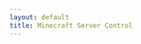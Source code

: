 ```yaml
---
layout: default
title: Minecraft Server Control
---
```


<!DOCTYPE html>
<html lang="en">
<head>
    <meta charset="UTF-8">
    <meta name="viewport" content="width=device-width, initial-scale=1.0">
    <title>{{ page.title }}</title>
    <link href="https://fonts.googleapis.com/css2?family=Poppins:wght@300;400;600&display=swap" rel="stylesheet">
    <style>
        /* Allgemeine Stile */
        * {
            margin: 0;
            padding: 0;
            box-sizing: border-box;
        }

        body {
            font-family: 'Poppins', sans-serif;
            color: #fff;
            background: #0d0d0d;
            overflow: hidden;
        }

        h1 {
            font-size: 3rem;
            text-align: center;
            margin-top: 20px;
            color: #FFD700;
            text-shadow: 0 0 20px rgba(255, 215, 0, 0.5);
        }

        p {
            text-align: center;
            margin: 20px 0;
            font-size: 1.2rem;
            color: #bbb;
        }

        /* Buttons */
        .button-container {
            text-align: center;
            margin-top: 50px;
        }

        button {
            font-size: 1.3rem;
            padding: 15px 40px;
            margin: 15px;
            border: none;
            border-radius: 50px;
            cursor: pointer;
            transition: all 0.3s ease-in-out;
            color: white;
            box-shadow: 0px 4px 15px rgba(0, 0, 0, 0.3);
        }

        #startButton {
            background: linear-gradient(135deg, #4CAF50, #2E7D32);
        }

        #startButton:hover {
            background: linear-gradient(135deg, #66BB6A, #388E3C);
            transform: scale(1.1);
        }

        #stopButton {
            background: linear-gradient(135deg, #F44336, #D32F2F);
        }

        #stopButton:hover {
            background: linear-gradient(135deg, #E57373, #C62828);
            transform: scale(1.1);
        }

        /* Statusanzeige */
        #status {
            text-align: center;
            margin-top: 30px;
            font-size: 1.5rem;
            color: #FFD700;
        }

        /* Hintergrund-Animation */
        .background {
            position: fixed;
            top: 0;
            left: 0;
            width: 100%;
            height: 100%;
            z-index: -1;
            background: radial-gradient(circle, #1a1a1a, #0d0d0d);
            overflow: hidden;
        }

        .circle {
            position: absolute;
            border-radius: 50%;
            background: rgba(255, 255, 255, 0.1);
            animation: float 8s infinite ease-in-out;
            mix-blend-mode: screen;
        }

        @keyframes float {
            0% {
                transform: translateY(0) scale(1);
            }
            50% {
                transform: translateY(-100px) scale(1.2);
            }
            100% {
                transform: translateY(0) scale(1);
            }
        }

        /* Zufällige Positionen und Größen der Kreise */
        .circle:nth-child(1) {
            width: 120px;
            height: 120px;
            top: 10%;
            left: 15%;
            animation-duration: 9s;
        }

        .circle:nth-child(2) {
            width: 200px;
            height: 200px;
            top: 30%;
            left: 70%;
            animation-duration: 11s;
        }

        .circle:nth-child(3) {
            width: 80px;
            height: 80px;
            top: 60%;
            left: 35%;
            animation-duration: 13s;
        }

        .circle:nth-child(4) {
            width: 150px;
            height: 150px;
            top: 75%;
            left: 50%;
            animation-duration: 7s;
        }

        .circle:nth-child(5) {
            width: 250px;
            height: 250px;
            top: 15%;
            left: 85%;
            animation-duration: 14s;
        }
    </style>
</head>
<body>
    <div class="background">
        <div class="circle"></div>
        <div class="circle"></div>
        <div class="circle"></div>
        <div class="circle"></div>
        <div class="circle"></div>
    </div>

    <h1>Minecraft Server Control</h1>
    <p>Starte oder stoppe deinen Server mit nur einem Klick.</p>

    <div class="button-container">
        <button id="startButton">Server Starten</button>
        <button id="stopButton">Server Stoppen</button>
    </div>

    <div id="status">Status: Offline</div>

    <script>
        const statusElement = document.getElementById('status');
        const startButton = document.getElementById('startButton');
        const stopButton = document.getElementById('stopButton');

        startButton.addEventListener('click', () => {
            statusElement.textContent = "Status: Online";
            statusElement.style.color = "#4CAF50";
            alert("Der Server wurde gestartet!");
        });

        stopButton.addEventListener('click', () => {
            statusElement.textContent = "Status: Offline";
            statusElement.style.color = "#F44336";
            alert("Der Server wurde gestoppt!");
        });
    </script>
</body>
</html>
